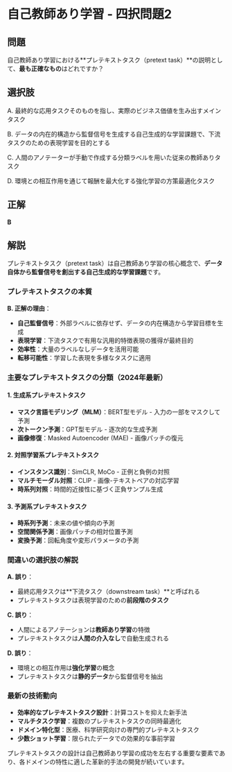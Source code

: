 # 自己教師あり学習 - 四択問題2

## 問題
自己教師あり学習における**プレテキストタスク（pretext task）**の説明として、**最も正確なもの**はどれですか？

## 選択肢
A. 最終的な応用タスクそのものを指し、実際のビジネス価値を生み出すメインタスク

B. データの内在的構造から監督信号を生成する自己生成的な学習課題で、下流タスクのための表現学習を目的とする

C. 人間のアノテーターが手動で作成する分類ラベルを用いた従来の教師ありタスク

D. 環境との相互作用を通じて報酬を最大化する強化学習の方策最適化タスク

## 正解
**B**

## 解説

プレテキストタスク（pretext task）は自己教師あり学習の核心概念で、**データ自体から監督信号を創出する自己生成的な学習課題**です。

### プレテキストタスクの本質

**B. 正解の理由**：
- **自己監督信号**：外部ラベルに依存せず、データの内在構造から学習目標を生成
- **表現学習**：下流タスクで有用な汎用的特徴表現の獲得が最終目的
- **効率性**：大量のラベルなしデータを活用可能
- **転移可能性**：学習した表現を多様なタスクに適用

### 主要なプレテキストタスクの分類（2024年最新）

#### 1. **生成系プレテキストタスク**
- **マスク言語モデリング（MLM）**：BERT型モデル - 入力の一部をマスクして予測
- **次トークン予測**：GPT型モデル - 逐次的な生成予測
- **画像修復**：Masked Autoencoder (MAE) - 画像パッチの復元

#### 2. **対照学習系プレテキストタスク**
- **インスタンス識別**：SimCLR, MoCo - 正例と負例の対照
- **マルチモーダル対照**：CLIP - 画像-テキストペアの対応学習
- **時系列対照**：時間的近接性に基づく正負サンプル生成

#### 3. **予測系プレテキストタスク**
- **時系列予測**：未来の値や傾向の予測
- **空間関係予測**：画像パッチの相対位置予測
- **変換予測**：回転角度や変形パラメータの予測

### 間違いの選択肢の解説

**A. 誤り**：
- 最終応用タスクは**下流タスク（downstream task）**と呼ばれる
- プレテキストタスクは表現学習のための**前段階のタスク**

**C. 誤り**：
- 人間によるアノテーションは**教師あり学習**の特徴
- プレテキストタスクは**人間の介入なし**で自動生成される

**D. 誤り**：
- 環境との相互作用は**強化学習**の概念
- プレテキストタスクは**静的データ**から監督信号を抽出

### 最新の技術動向

- **効率的なプレテキストタスク設計**：計算コストを抑えた新手法
- **マルチタスク学習**：複数のプレテキストタスクの同時最適化
- **ドメイン特化型**：医療、科学研究向けの専門的プレテキストタスク
- **少数ショット学習**：限られたデータでの効果的な事前学習

プレテキストタスクの設計は自己教師あり学習の成功を左右する重要な要素であり、各ドメインの特性に適した革新的手法の開発が続いています。 